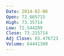 ```yaml
---
Date: 2014-02-06
Open: 72.865715
High: 73.35714
Low: 72.544289
Close: 73.215714
Adj Close: 65.476723
Volume: 64441300
---
```

